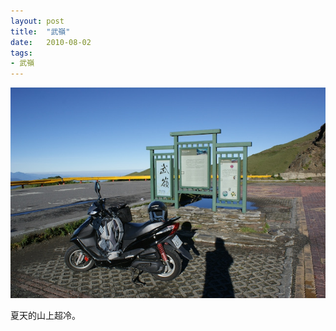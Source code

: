 ```yaml
---
layout: post
title:  "武嶺"
date:   2010-08-02
tags:
- 武嶺
---
```

![武嶺](/media/2010-08-02-武嶺.jpeg)

夏天的山上超冷。
